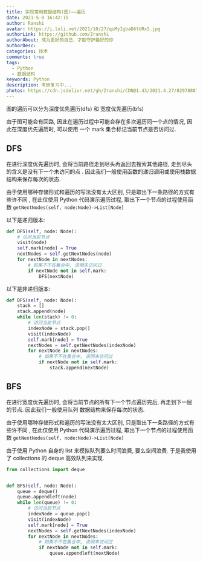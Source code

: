 ```yaml
---
title: 实现常用数据结构(图)——遍历
date: 2021-5-8 16:42:15
author: Ranshi
avatar: https://i.loli.net/2021/10/27/quMyIgbaD6tURx5.jpg
authorLink: https://github.com/Zranshi
authorAbout: 成为更好的自己，才能守护最好的你
authorDesc:
categories: 技术
comments: true
tags:
  - Python
  - 数据结构
keywords: Python
description: 考研复习中...
photos: https://cdn.jsdelivr.net/gh/Zranshi/CDN@1.43/2021.4.27/82978887_p0.jpg
---
```


图的遍历可以分为深度优先遍历(dfs) 和 宽度优先遍历(bfs)

由于图可能会有回路, 因此在遍历过程中可能会存在多次遍历同一个点的情况, 因此在深度优先遍历时, 可以使用
一个 mark 集合标记当前节点是否访问过.

## DFS

在进行深度优先遍历时, 会将当前路径走到尽头再返回去搜索其他路径, 走到尽头的含义是没有下一个未访问的点
. 因此我们一般使用函数的递归调用或使用栈数据结构来保存每次的状态.

由于使用哪种存储形式和遍历的写法没有太大区别, 只是取出下一条路径的方式有些许不同 , 在此仅使用 Python
代码演示遍历过程, 取出下一个节点的过程使用函数 `getNextNodes(self, node:Node)->List[Node]`

以下是递归版本:

```Python
def DFS(self, node: Node):
    # 访问当前节点
    visit(node)
    self.mark[node] = True
    nextNodes = self.getNextNodes(node)
    for nextNode in nextNodes:
        # 如果不不在集合中, 说明未访问过
        if nextNode not in self.mark:
            DFS(nextNode)
```

以下是非递归版本:

```Python
def DFS(self, node: Node):
    stack = []
    stack.append(node)
    while len(stack) != 0:
        # 访问当前节点
        indexNode = stack.pop()
        visit(indexNode)
        self.mark[node] = True
        nextNodes = self.getNextNodes(indexNode)
        for nextNode in nextNodes:
            # 如果不不在集合中, 说明未访问过
            if nextNode not in self.mark:
                stack.append(nextNode)
```

## BFS

在进行宽度优先遍历时, 会将当前节点的所有下一个节点遍历完后, 再走到下一层的节点. 因此我们一般使用队列
数据结构来保存每次的状态.

由于使用哪种存储形式和遍历的写法没有太大区别, 只是取出下一条路径的方式有些许不同 , 在此仅使用 Python
代码演示遍历过程, 取出下一个节点的过程使用函数 `getNextNodes(self, node:Node)->List[Node]`

由于使用 Python 自身的 list 来模拟队列要么时间浪费, 要么空间浪费. 于是我使用了 collections 的 deque
高效队列来实现.

```Python
from collections import deque


def BFS(self, node: Node):
    queue = deque()
    queue.appendleft(node)
    while len(queue) != 0:
        # 访问当前节点
        indexNode = queue.pop()
        visit(indexNode)
        self.mark[node] = True
        nextNodes = self.getNextNodes(indexNode)
        for nextNode in nextNodes:
            # 如果不不在集合中, 说明未访问过
            if nextNode not in self.mark:
                queue.appendleft(nextNode)
```
